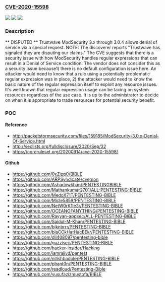 ### [CVE-2020-15598](https://cve.mitre.org/cgi-bin/cvename.cgi?name=CVE-2020-15598)
![](https://img.shields.io/static/v1?label=Product&message=n%2Fa&color=blue)
![](https://img.shields.io/static/v1?label=Version&message=n%2Fa&color=blue)
![](https://img.shields.io/static/v1?label=Vulnerability&message=n%2Fa&color=brighgreen)

### Description

** DISPUTED ** Trustwave ModSecurity 3.x through 3.0.4 allows denial of service via a special request. NOTE: The discoverer reports "Trustwave has signaled they are disputing our claims." The CVE suggests that there is a security issue with how ModSecurity handles regular expressions that can result in a Denial of Service condition. The vendor does not consider this as a security issue because1) there is no default configuration issue here. An attacker would need to know that a rule using a potentially problematic regular expression was in place, 2) the attacker would need to know the basic nature of the regular expression itself to exploit any resource issues. It's well known that regular expression usage can be taxing on system resources regardless of the use case. It is up to the administrator to decide on when it is appropriate to trade resources for potential security benefit.

### POC

#### Reference
- http://packetstormsecurity.com/files/159185/ModSecurity-3.0.x-Denial-Of-Service.html
- http://seclists.org/fulldisclosure/2020/Sep/32
- https://coreruleset.org/20200914/cve-2020-15598/

#### Github
- https://github.com/0xZipp0/BIBLE
- https://github.com/ARPSyndicate/cvemon
- https://github.com/Ashadowkhan/PENTESTINGBIBLE
- https://github.com/Mathankumar2701/ALL-PENTESTING-BIBLE
- https://github.com/MedoX71T/PENTESTING-BIBLE
- https://github.com/Micle5858/PENTESTING-BIBLE
- https://github.com/NetW0rK1le3r/PENTESTING-BIBLE
- https://github.com/OCEANOFANYTHING/PENTESTING-BIBLE
- https://github.com/Rayyan-appsec/ALL-PENTESTING-BIBLE
- https://github.com/Saidul-M-Khan/PENTESTING-BIBLE
- https://github.com/bjknbrrr/PENTESTING-BIBLE
- https://github.com/blaCCkHatHacEEkr/PENTESTING-BIBLE
- https://github.com/dli408097/pentesting-bible
- https://github.com/guzzisec/PENTESTING-BIBLE
- https://github.com/hacker-insider/Hacking
- https://github.com/iamrajivd/pentest
- https://github.com/nitishbadole/PENTESTING-BIBLE
- https://github.com/phant0n/PENTESTING-BIBLE
- https://github.com/readloud/Pentesting-Bible
- https://github.com/yusufazizmustofa/BIBLE

